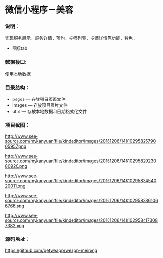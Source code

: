 # 微信小程序－美容

### 说明：

实现服务展示，服务详情，预约，技师列表，技师详情等功能，特色：
- 图标tab

### 数据接口:

使用本地数据

### 目录结构：

- pages — 存放项目页面文件
- images — 存放项目图片文件
- utils — 存放本地数据和日期格式化文件

### 项目截图：

http://www.see-source.com/mykanyuan/file/kindeditor/images/20161206/1481029582579005957.png

http://www.see-source.com/mykanyuan/file/kindeditor/images/20161206/1481029582923080920.png

http://www.see-source.com/mykanyuan/file/kindeditor/images/20161206/1481029583454020011.png

http://www.see-source.com/mykanyuan/file/kindeditor/images/20161206/1481029583861066766.png

http://www.see-source.com/mykanyuan/file/kindeditor/images/20161206/1481029584173087382.png

 
### 源码地址：

https://github.com/getweapp/weapp-meirong
